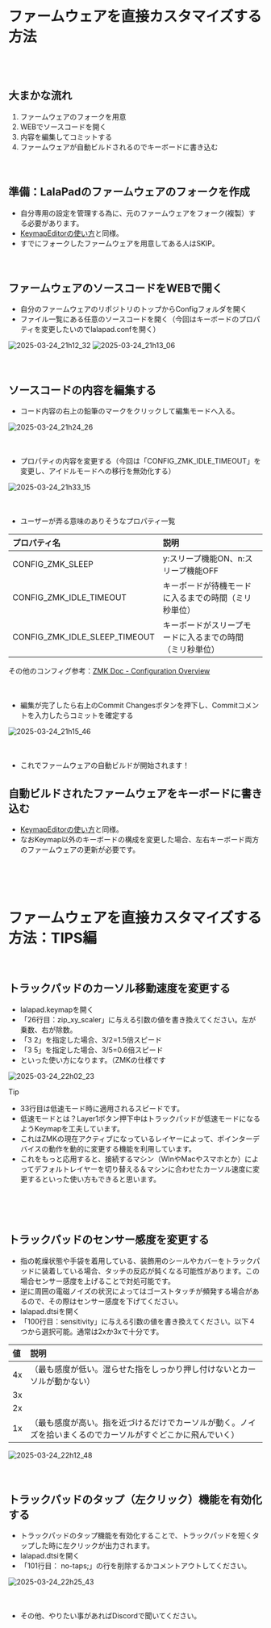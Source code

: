 # ファームウェアを直接カスタマイズする方法
<br/><br/>
## 大まかな流れ

1. ファームウェアのフォークを用意
2. WEBでソースコードを開く
3. 内容を編集してコミットする
4. ファームウェアが自動ビルドされるのでキーボードに書き込む
<br/><br/><br/>

## 準備：LalaPadのファームウェアのフォークを作成

- 自分専用の設定を管理する為に、元のファームウェアをフォーク(複製）する必要があります。
- [KeymapEditorの使い方](https://github.com/ShiniNet/LalaPad/blob/main/doc/KeymapEdit.md)と同様。
- すでにフォークしたファームウェアを用意してある人はSKIP。
<br/><br/><br/>

## ファームウェアのソースコードをWEBで開く

- 自分のファームウェアのリポジトリのトップからConfigフォルダを開く
- ファイル一覧にある任意のソースコードを開く（今回はキーボードのプロパティを変更したいのでlalapad.confを開く）
  
![2025-03-24_21h12_32](https://github.com/user-attachments/assets/7ec78824-0b4a-4cdd-9f07-f4e544c9b403)
![2025-03-24_21h13_06](https://github.com/user-attachments/assets/1b781b95-2f3d-4d8f-b2cd-f56d9ede2c24)
<br/><br/><br/>

## ソースコードの内容を編集する

- コード内容の右上の鉛筆のマークをクリックして編集モードへ入る。
  
![2025-03-24_21h24_26](https://github.com/user-attachments/assets/742587f4-57f3-432f-bde3-306683798e92)
<br/><br/><br/>

- プロパティの内容を変更する（今回は「CONFIG_ZMK_IDLE_TIMEOUT」を変更し、アイドルモードへの移行を無効化する）
  
![2025-03-24_21h33_15](https://github.com/user-attachments/assets/92141fdc-06f5-493a-9170-7108f9542148)
<br/><br/><br/>

- ユーザーが弄る意味のありそうなプロパティ一覧
  
|プロパティ名|説明|
|:-|:-|
|CONFIG_ZMK_SLEEP|y:スリープ機能ON、n:スリープ機能OFF|
|CONFIG_ZMK_IDLE_TIMEOUT|キーボードが待機モードに入るまでの時間（ミリ秒単位）|
|CONFIG_ZMK_IDLE_SLEEP_TIMEOUT|キーボードがスリープモードに入るまでの時間（ミリ秒単位）|

その他のコンフィグ参考：[ZMK Doc - Configuration Overview](https://zmk.dev/docs/config)
<br/><br/><br/>

- 編集が完了したら右上のCommit Changesボタンを押下し、Commitコメントを入力したらコミットを確定する
  
![2025-03-24_21h15_46](https://github.com/user-attachments/assets/6ba33c41-26cb-47d7-b424-e75cc9f593a9)
<br/><br/><br/>

- これでファームウェアの自動ビルドが開始されます！

## 自動ビルドされたファームウェアをキーボードに書き込む

- [KeymapEditorの使い方](https://github.com/ShiniNet/LalaPad/blob/main/doc/KeymapEdit.md)と同様。
- なおKeymap以外のキーボードの構成を変更した場合、左右キーボード両方のファームウェアの更新が必要です。

<br/><br/><br/>


# ファームウェアを直接カスタマイズする方法：TIPS編
<br/>

## トラックパッドのカーソル移動速度を変更する

- lalapad.keymapを開く
- 「26行目：zip_xy_scaler」に与える引数の値を書き換えてください。左が乗数、右が除数。
- 「3 2」を指定した場合、3/2=1.5倍スピード
- 「3 5」を指定した場合、3/5=0.6倍スピード
- といった使い方になります。（ZMKの仕様です
  
![2025-03-24_22h02_23](https://github.com/user-attachments/assets/e5cab15c-5b5e-4dc9-a92c-6cf566196cec)

> [!TIP]
> - 33行目は低速モード時に適用されるスピードです。
> - 低速モードとは？Layer1ボタン押下中はトラックパッドが低速モードになるようKeymapを工夫しています。
> - これはZMKの現在アクティブになっているレイヤーによって、ポインターデバイスの動作を動的に変更する機能を利用しています。
> - これをもっと応用すると、接続するマシン（WInやMacやスマホとか）によってデフォルトレイヤーを切り替える＆マシンに合わせたカーソル速度に変更するといった使い方もできると思います。
  
<br/><br/><br/>


## トラックパッドのセンサー感度を変更する

- 指の乾燥状態や手袋を着用している、装飾用のシールやカバーをトラックパッドに装着している場合、タッチの反応が鈍くなる可能性があります。この場合センサー感度を上げることで対処可能です。
- 逆に周囲の電磁ノイズの状況によってはゴーストタッチが頻発する場合があるので、その際はセンサー感度を下げてください。
- lalapad.dtsiを開く
- 「100行目：sensitivity」に与える引数の値を書き換えてください。以下４つから選択可能。通常は2xか3xで十分です。

|値|説明|
|:-|:-|
|4x|（最も感度が低い。湿らせた指をしっかり押し付けないとカーソルが動かない）|
|3x||
|2x||
|1x|（最も感度が高い。指を近づけるだけでカーソルが動く。ノイズを拾いまくるのでカーソルがすぐどこかに飛んでいく）|
  
![2025-03-24_22h12_48](https://github.com/user-attachments/assets/0e4e99e9-68bb-4103-b44f-33ff2c0844fc)
<br/><br/><br/>

## トラックパッドのタップ（左クリック）機能を有効化する

- トラックパッドのタップ機能を有効化することで、トラックパッドを短くタップした時に左クリックが出力されます。
- lalapad.dtsiを開く
- 「101行目： no-taps;」の行を削除するかコメントアウトしてください。
  
![2025-03-24_22h25_43](https://github.com/user-attachments/assets/da27b474-2532-49f7-9f27-eff8caae7fe3)
<br/><br/><br/>


- その他、やりたい事があればDiscordで聞いてください。

